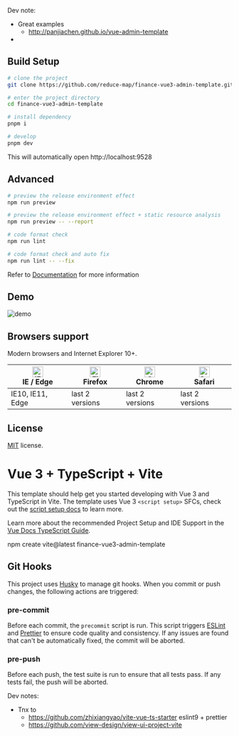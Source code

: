 Dev note:

- Great examples
  - http://panjiachen.github.io/vue-admin-template
-

## Build Setup

```bash
# clone the project
git clone https://github.com/reduce-map/finance-vue3-admin-template.git

# enter the project directory
cd finance-vue3-admin-template

# install dependency
pnpm i

# develop
pnpm dev
```

This will automatically open http://localhost:9528

## Advanced

```bash
# preview the release environment effect
npm run preview

# preview the release environment effect + static resource analysis
npm run preview -- --report

# code format check
npm run lint

# code format check and auto fix
npm run lint -- --fix
```

Refer to [Documentation](https://panjiachen.github.io/vue-element-admin-site/guide/essentials/deploy.html) for more information

## Demo

![demo](https://github.com/PanJiaChen/PanJiaChen.github.io/blob/master/images/demo.gif)

## Browsers support

Modern browsers and Internet Explorer 10+.

| [<img src="https://raw.githubusercontent.com/alrra/browser-logos/master/src/edge/edge_48x48.png" alt="IE / Edge" width="24px" height="24px" />](http://godban.github.io/browsers-support-badges/)</br>IE / Edge | [<img src="https://raw.githubusercontent.com/alrra/browser-logos/master/src/firefox/firefox_48x48.png" alt="Firefox" width="24px" height="24px" />](http://godban.github.io/browsers-support-badges/)</br>Firefox | [<img src="https://raw.githubusercontent.com/alrra/browser-logos/master/src/chrome/chrome_48x48.png" alt="Chrome" width="24px" height="24px" />](http://godban.github.io/browsers-support-badges/)</br>Chrome | [<img src="https://raw.githubusercontent.com/alrra/browser-logos/master/src/safari/safari_48x48.png" alt="Safari" width="24px" height="24px" />](http://godban.github.io/browsers-support-badges/)</br>Safari |
| --------------------------------------------------------------------------------------------------------------------------------------------------------------------------------------------------------------- | ----------------------------------------------------------------------------------------------------------------------------------------------------------------------------------------------------------------- | ------------------------------------------------------------------------------------------------------------------------------------------------------------------------------------------------------------- | ------------------------------------------------------------------------------------------------------------------------------------------------------------------------------------------------------------- |
| IE10, IE11, Edge                                                                                                                                                                                                | last 2 versions                                                                                                                                                                                                   | last 2 versions                                                                                                                                                                                               | last 2 versions                                                                                                                                                                                               |

## License

[MIT](https://github.com/PanJiaChen/vue-admin-template/blob/master/LICENSE) license.

# Vue 3 + TypeScript + Vite

This template should help get you started developing with Vue 3 and TypeScript in Vite. The template uses Vue 3 `<script setup>` SFCs, check out the [script setup docs](https://v3.vuejs.org/api/sfc-script-setup.html#sfc-script-setup) to learn more.

Learn more about the recommended Project Setup and IDE Support in the [Vue Docs TypeScript Guide](https://vuejs.org/guide/typescript/overview.html#project-setup).

npm create vite@latest finance-vue3-admin-template

## Git Hooks

This project uses [Husky](https://typicode.github.io/husky/#/) to manage git hooks. When you commit or push changes, the following actions are triggered:

### pre-commit

Before each commit, the `precommit` script is run. This script triggers [ESLint](https://eslint.org/) and [Prettier](https://prettier.io/) to ensure code quality and consistency. If any issues are found that can't be automatically fixed, the commit will be aborted.

### pre-push

Before each push, the test suite is run to ensure that all tests pass. If any tests fail, the push will be aborted.

Dev notes:

- Tnx to
  - https://github.com/zhixiangyao/vite-vue-ts-starter eslint9 + prettier
  - https://github.com/view-design/view-ui-project-vite
